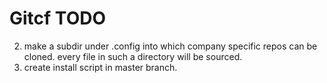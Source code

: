 # Gitcf TODO

2. make a subdir under .config into which company specific repos can be cloned. every file in such a directory will be sourced.
3. create install script in master branch.


